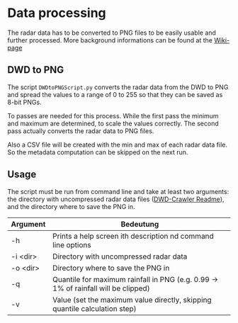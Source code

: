 # Data processing
The radar data has to be converted to PNG files to be easily usable and further processed. More background informations can be found at the [Wiki-page](https://github.com/thgnaedi/DeepRain/wiki/Convert-radardata-to-pngs)

## DWD to PNG
The script ```DWDtoPNGScript.py``` converts the radar data from the DWD to PNG and spread the values to a range of 0 to 255 so that they can be saved as 8-bit PNGs.

To passes are needed for this process. While the first pass the minimum and maximum are determined, to scale the values correctly. The second pass actually converts the radar data to PNG files.

Also a CSV file will be created with the min and max of each radar data file. So the metadata computation can be skipped on the next run.

## Usage
The script must be run from command line and take at least two arguments: the directory with uncompressed radar data files ([DWD-Crawler Readme](https://github.com/thgnaedi/DeepRain/blob/master/DWD_Crawler/README.md)), and the directory where to save the PNG in.

Argument    | Bedeutung
------------|--------
-h          | Prints a help screen ith description nd command line options
-i \<dir\>  | Directory with uncompressed radar data
-o \<dir\>  | Directory where to save the PNG in
-q          | Quantile for maximum rainfall in PNG (e.g. 0.99 -> 1% of rainfall will be clipped)
-v          | Value (set the maximum value directly, skipping quantile calculation step)
